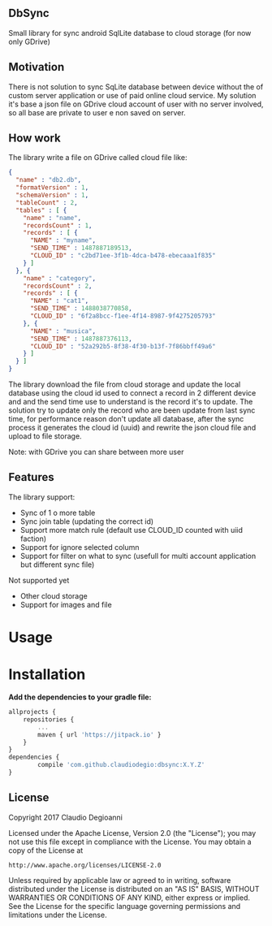 ## DbSync

Small library for sync android SqlLite database to cloud storage (for now only GDrive)

## Motivation

There is not solution to sync SqLite database between device without the of custom
server application or use of paid online cloud service. My solution it's base
a json file on GDrive cloud account of user with no server involved, so all
base are private to user e non saved on server.

## How work

The library write a file on GDrive called cloud file like:
```json
{
  "name" : "db2.db",
  "formatVersion" : 1,
  "schemaVersion" : 1,
  "tableCount" : 2,
  "tables" : [ {
    "name" : "name",
    "recordsCount" : 1,
    "records" : [ {
      "NAME" : "myname",
      "SEND_TIME" : 1487887189513,
      "CLOUD_ID" : "c2bd71ee-3f1b-4dca-b478-ebecaaa1f835"
    } ]
  }, {
    "name" : "category",
    "recordsCount" : 2,
    "records" : [ {
      "NAME" : "cat1",
      "SEND_TIME" : 1488038770858,
      "CLOUD_ID" : "6f2a8bcc-f1ee-4f14-8987-9f4275205793"
    }, {
      "NAME" : "musica",
      "SEND_TIME" : 1487887376113,
      "CLOUD_ID" : "52a292b5-8f38-4f30-b13f-7f86bbff49a6"
    } ]
  } ]
}
```

The library download the file from cloud storage and update the local database using the cloud id used
to connect a record in 2 different device and and the send time use to understand is the record
it's to update.
The solution try to update only the record who are been update from last sync time, for
performance reason don't update all database, after the sync process it generates the cloud id (uuid)
and rewrite the json cloud file and upload to file storage.

Note: with GDrive you can share between more user

## Features

The library support:

* Sync of 1 o more table
* Sync join table (updating the correct id)
* Support more match rule (default use CLOUD_ID counted with uiid faction)
* Support for ignore selected column
* Support for filter on what to sync (usefull for multi account application but different sync file)


Not supported yet
* Other cloud storage
* Support for images and file

# Usage


# Installation
**Add the dependencies to your gradle file:**
```javascript
allprojects {
    repositories {
        ...
        maven { url 'https://jitpack.io' }
    }
}
dependencies {
        compile 'com.github.claudiodegio:dbsync:X.Y.Z'
}
```

## License

Copyright 2017 Claudio Degioanni

Licensed under the Apache License, Version 2.0 (the "License");
you may not use this file except in compliance with the License.
You may obtain a copy of the License at

    http://www.apache.org/licenses/LICENSE-2.0

Unless required by applicable law or agreed to in writing, software
distributed under the License is distributed on an "AS IS" BASIS,
WITHOUT WARRANTIES OR CONDITIONS OF ANY KIND, either express or implied.
See the License for the specific language governing permissions and
limitations under the License.